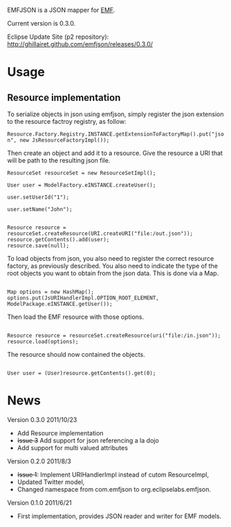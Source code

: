 EMFJSON is a JSON mapper for [EMF](http://www.eclipse.org/emf).

Current version is 0.3.0.

Eclipse Update Site (p2 repository): http://ghillairet.github.com/emfjson/releases/0.3.0/

# Usage

## Resource implementation

To serialize objects in json using emfjson, simply register the json extension to the resource factroy registry, as follow:

`Resource.Factory.Registry.INSTANCE.getExtensionToFactoryMap().put("json", new JsResourceFactoryImpl());`

Then create an object and add it to a resource. Give the resource a URI that will be path to the resulting json file.

`ResourceSet resourceSet = new ResourceSetImpl();`

`User user = ModelFactory.eINSTANCE.createUser();`

`user.setUserId("1");`

`user.setName("John");`


<code>
Resource resource = resourceSet.createResource(URI.createURI("file:/out.json"));
resource.getContents().add(user);
resource.save(null);
</code>

To load objects from json, you also need to register the correct resource factory, as previously described. You also 
need to indicate the type of the root objects you want to obtain from the json data. This is done via a Map.

<code>
Map<String, Object> options = new HashMap<String, Object>();
options.put(JsURIHandlerImpl.OPTION_ROOT_ELEMENT, ModelPackage.eINSTANCE.getUser());
</code>

Then load the EMF resource with those options.
 
<code>
Resource resource = resourceSet.createResource(uri("file:/in.json"));
resource.load(options);
</code>

The resource should now contained the objects.

<code>
User user = (User)resource.getContents().get(0);
</code>

# News #

Version 0.3.0 2011/10/23

*    Add Resource implementation
*    <del>Issue 3</del> Add support for json referencing a la dojo
*    Add support for multi valued attributes

Version 0.2.0 2011/8/3

*    <del>Issue 1</del>: Implement URIHandlerImpl instead of cutom ResourceImpl,
*    Updated Twitter model,
*    Changed namespace from com.emfjson to org.eclipselabs.emfjson.

Version 0.1.0 2011/6/21

*    First implementation, provides JSON reader and writer for EMF models.

